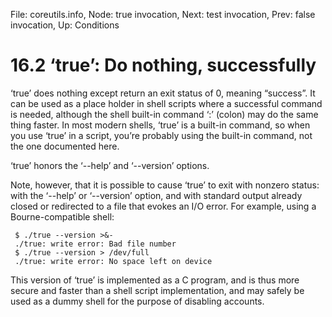 File: coreutils.info,  Node: true invocation,  Next: test invocation,  Prev: false invocation,  Up: Conditions

16.2 ‘true’: Do nothing, successfully
=====================================

‘true’ does nothing except return an exit status of 0, meaning
“success”.  It can be used as a place holder in shell scripts where a
successful command is needed, although the shell built-in command ‘:’
(colon) may do the same thing faster.  In most modern shells, ‘true’ is
a built-in command, so when you use ‘true’ in a script, you’re probably
using the built-in command, not the one documented here.

   ‘true’ honors the ‘--help’ and ‘--version’ options.

   Note, however, that it is possible to cause ‘true’ to exit with
nonzero status: with the ‘--help’ or ‘--version’ option, and with
standard output already closed or redirected to a file that evokes an
I/O error.  For example, using a Bourne-compatible shell:

     $ ./true --version >&-
     ./true: write error: Bad file number
     $ ./true --version > /dev/full
     ./true: write error: No space left on device

   This version of ‘true’ is implemented as a C program, and is thus
more secure and faster than a shell script implementation, and may
safely be used as a dummy shell for the purpose of disabling accounts.

